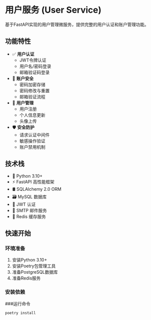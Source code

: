 # 用户服务 (User Service)

基于FastAPI实现的用户管理微服务，提供完整的用户认证和账户管理功能。

## 功能特性

- ✅ **用户认证**
  - JWT令牌认证
  - 用户名/密码登录
  - 邮箱验证码登录
- 🔐 **账户安全**
  - 密码加密存储
  - 密码修改与重置
  - 邮箱验证流程
- 👤 **用户管理**
  - 用户注册
  - 个人信息更新
  - 头像上传
- 🛡️ **安全防护**
  - 请求认证中间件
  - 敏感操作验证
  - 账户禁用机制

## 技术栈

- 🐍 Python 3.10+
- ⚡ FastAPI 高性能框架
- 🛢️ SQLAlchemy 2.0 ORM
- 🗃️ MySQL 数据库
- 🔑 JWT 认证
- 📧 SMTP 邮件服务
- 🧩 Redis 缓存服务

## 快速开始

### 环境准备

1. 安装Python 3.10+
2. 安装Poetry包管理工具
3. 准备PostgreSQL数据库
4. 准备Redis服务

### 安装依赖

###运行命令

```bash
poetry install